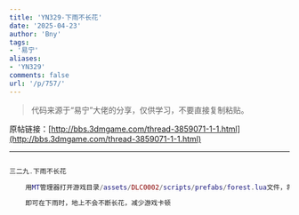 ```yaml
---
title: 'YN329-下雨不长花'
date: '2025-04-23'
author: 'Bny'
tags:
- '易宁'
aliases:
- 'YN329'
comments: false
url: '/p/757/'
---
```


> 代码来源于“易宁”大佬的分享，仅供学习，不要直接复制粘贴。

原帖链接：[http://bbs.3dmgame.com/thread-3859071-1-1.html](http://bbs.3dmgame.com/thread-3859071-1-1.html)

---

```lua  

三二九.下雨不长花

	用MT管理器打开游戏目录/assets/DLC0002/scripts/prefabs/forest.lua文件，将inst:AddComponent("flowerspawner")替换为--inst:AddComponent("flowerspawner")

	即可在下雨时，地上不会不断长花，减少游戏卡顿

```  

